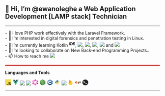 <h2>👋 Hi, I’m @ewanoleghe a Web Application Development [LAMP stack] Technician</h2>
<hr>
- 👀 I love PHP work effectively with the Laravel Framework.<br/ >
- 👀 I’m interested in digital forensics and penetration testing in Linux.<br/ >
- 🌱 I’m currently learning  Kotlin <code><img height="20" src="https://raw.githubusercontent.com/github/explore/80688e429a7d4ef2fca1e82350fe8e3517d3494d/topics/ios/ios.png"></code>, <code><img height="20" src="https://avatars.githubusercontent.com/u/32689599?s=200&v=4"></code>, <code><img height="20" src="https://camo.githubusercontent.com/219d6a3630f0e1bf015780dec8b485c5bd09a541ae52ce3380c8ad0baf680622/68747470733a2f2f6d706e672e737562706e672e636f6d2f32303139303430312f7a73662f6b697373706e672d6d6f6e676f64622d646f63756d656e742d6f7269656e7465642d64617461626173652d6e6f73716c2d6f70656e73686966742d7765622d6170702d646576656c6f706d656e742d736572766369652d696e2d646568726164756e2d35636131623863623861306633322e333730383237383131353534313032343735353635352e6a7067"></code>,  <code><img height="20" src="https://camo.githubusercontent.com/2b57d44a82ef6909f280e92fe7684fbac02ffd988c1cc920a26c9b8fe309c55a/68747470733a2f2f662e636c6f75642e6769746875622e636f6d2f6173736574732f333437303430322f313230383630372f32376637643134322d323564362d313165332d386330372d6139316532633736396435322e706e67"></code>, <code><img height="20" src="https://user-images.githubusercontent.com/11978772/40430986-a0eb7b92-5e63-11e8-80eb-43fe07f664a6.png"></code> and <code><img height="20" src="https://user-images.githubusercontent.com/34793004/34712507-080400bc-f549-11e7-8a89-27f319be869d.png"></code><br/ >
- 💞️ I’m looking to collaborate on New Back-end Programming Projects..<br/ >
- 📫 How to reach me <a href ="https://twitter.com/e_oleghe"><code><img height="20" src="https://github.com/johan/svg-cleanups/blob/master/logos/twitter.svg"></code></a>
<hr style="border: 1px solid #f00">
<strong>Languages and Tools</strong>  

<code><img height="20" src="https://raw.githubusercontent.com/github/explore/80688e429a7d4ef2fca1e82350fe8e3517d3494d/topics/javascript/javascript.png"></code>
<code><img height="20" src="https://raw.githubusercontent.com/github/explore/80688e429a7d4ef2fca1e82350fe8e3517d3494d/topics/vue/vue.png"></code>
<code><img height="20" src="https://cdn.iconscout.com/icon/free/png-512/django-12-1175186.png"></code>
<code><img height="20" src="https://upload.wikimedia.org/wikipedia/commons/thumb/1/10/CSS3_and_HTML5_logos_and_wordmarks.svg/791px-CSS3_and_HTML5_logos_and_wordmarks.svg.png"></code>
<code><img height="20" src="https://raw.githubusercontent.com/github/explore/5c058a388828bb5fde0bcafd4bc867b5bb3f26f3/topics/graphql/graphql.png"></code>
<code><img height="20" src="https://raw.githubusercontent.com/github/explore/80688e429a7d4ef2fca1e82350fe8e3517d3494d/topics/nodejs/nodejs.png"></code>
<code><img height="20" src="https://raw.githubusercontent.com/github/explore/80688e429a7d4ef2fca1e82350fe8e3517d3494d/topics/cpp/cpp.png"></code>
<code><img height="20" src="https://raw.githubusercontent.com/github/explore/80688e429a7d4ef2fca1e82350fe8e3517d3494d/topics/python/python.png"></code>
<code><img height="20" src="https://cdn.iconscout.com/icon/free/png-512/aws-1869025-1583149.png"></code>
<code><img height="20" src="https://raw.githubusercontent.com/github/explore/80688e429a7d4ef2fca1e82350fe8e3517d3494d/topics/firebase/firebase.png"></code>
<code><img height="20" src="https://raw.githubusercontent.com/github/explore/80688e429a7d4ef2fca1e82350fe8e3517d3494d/topics/git/git.png"></code>
<code><img height="20" src="https://raw.githubusercontent.com/github/explore/80688e429a7d4ef2fca1e82350fe8e3517d3494d/topics/terminal/terminal.png"></code>

<hr>
<!---
ewanoleghe/ewanoleghe is a ✨ special ✨ repository because its `README.md` (this file) appears on your GitHub profile.
You can click the Preview link to take a look at your changes.
--->
